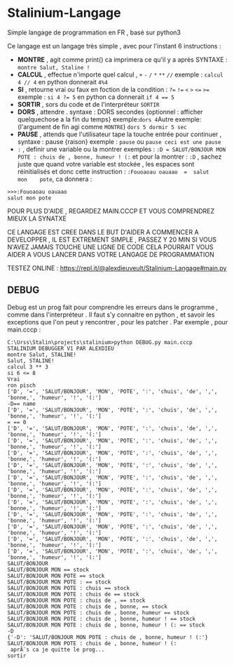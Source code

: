 # Stalinium-Langage
Simple langage de programmation en FR , basé sur python3 

Ce langage est un langage très simple , avec pour l'instant 6 instructions :

- **MONTRE** , agit comme print() ca imprimera ce qu'il y a après SYNTAXE : ```montre Salut, Staline !```
- **CALCUL** , effectue n'importe quel calcul , ```+``` ```-```  ```/``` ```*``` ```**``` ```//``` exemple : ```calcul 4 // 4``` en python donnerait ```4%4```
- **SI** , retourne vrai ou faux en foction de la condition : ```?=``` ```!=``` ```<``` ```>``` ```<=``` ```>=``` exemple : ```si 4 ?= 5``` en python ca donnerait ```if 4 == 5```
- **SORTIR** , sors du code et de l'interpréteur ```SORTIR```
- **DORS** , attendre .  syntaxe : DORS secondes {optionnel : afficher quelquechose a la fin du temps} exemple:``` dors 4 ```Autre exemple: (l'argument de fin agi comme ```MONTRE```) ```dors 5 dormir 5 sec```
- **PAUSE** , attends que l'utilisateur tape la touche entrée pour continuer , syntaxe : pause {raison} exemple : ```pause``` ou ```pause ceci est une pause```
- ```:``` , definir une variable ou la montrer exemples : ```:D = SALUT/BONJOUR MON POTE : chuis de , bonne, humeur ! (:``` et pour la montrer : ```:D``` , sachez juste que quand votre variable est stockée , les espaces sont réinitialisés et donc cette instruction : ```:Fouoaoau oauaao  =  salut      mon    pote```, ca donnera : 
```
>>>:Fouoaoau oauaao
salut mon pote
```
POUR PLUS D'AIDE , REGARDEZ MAIN.CCCP ET VOUS COMPRENDREZ MIEUX LA SYNATXE

CE LANGAGE EST CREE DANS LE BUT D'AIDER A COMMENCER A DEVELOPPER , IL EST EXTREMENT SIMPLE , PASSEZ Y 20 MIN SI VOUS N'AVEZ JAMAIS TOUCHE UNE LIGNE DE CODE CELA POURRAIT VOUS AIDER A VOUS LANCER DANS VOTRE LANGAGE DE PROGRAMMATION

TESTEZ ONLINE : https://repl.it/@alexdieuveult/Stalinium-Langage#main.py

## DEBUG

Debug est un prog fait pour comprendre les erreurs dans le programme , comme dans l'interpréteur . Il faut s'y connaitre en python , et savoir les exceptions que l'on peut y rencontrer , pour les patcher . 
Par exemple , pour main.cccp :
```
C:\Urss\Stalin\projects\stalinium>python DEBUG.py main.cccp
STALINIUM DEBUGGER V1 PAR ALEXDIEU
montre Salut, STALINE!
Salut, STALINE!
calcul 3 ** 3
si 6 <= 8
Vrai
ron pisch
['D', '=', 'SALUT/BONJOUR', 'MON', 'POTE', ':', 'chuis', 'de', ',', 'bonne,', 'humeur', '!', '(:']
-D== name
['D', '=', 'SALUT/BONJOUR', 'MON', 'POTE', ':', 'chuis', 'de', ',', 'bonne,', 'humeur', '!', '(:']
= == 0
['D', '=', 'SALUT/BONJOUR', 'MON', 'POTE', ':', 'chuis', 'de', ',', 'bonne,', 'humeur', '!', '(:']
['D', '=', 'SALUT/BONJOUR', 'MON', 'POTE', ':', 'chuis', 'de', ',', 'bonne,', 'humeur', '!', '(:']
['D', '=', 'SALUT/BONJOUR', 'MON', 'POTE', ':', 'chuis', 'de', ',', 'bonne,', 'humeur', '!', '(:']
['D', '=', 'SALUT/BONJOUR', 'MON', 'POTE', ':', 'chuis', 'de', ',', 'bonne,', 'humeur', '!', '(:']
['D', '=', 'SALUT/BONJOUR', 'MON', 'POTE', ':', 'chuis', 'de', ',', 'bonne,', 'humeur', '!', '(:']
['D', '=', 'SALUT/BONJOUR', 'MON', 'POTE', ':', 'chuis', 'de', ',', 'bonne,', 'humeur', '!', '(:']
['D', '=', 'SALUT/BONJOUR', 'MON', 'POTE', ':', 'chuis', 'de', ',', 'bonne,', 'humeur', '!', '(:']
['D', '=', 'SALUT/BONJOUR', 'MON', 'POTE', ':', 'chuis', 'de', ',', 'bonne,', 'humeur', '!', '(:']
['D', '=', 'SALUT/BONJOUR', 'MON', 'POTE', ':', 'chuis', 'de', ',', 'bonne,', 'humeur', '!', '(:']
['D', '=', 'SALUT/BONJOUR', 'MON', 'POTE', ':', 'chuis', 'de', ',', 'bonne,', 'humeur', '!', '(:']
['D', '=', 'SALUT/BONJOUR', 'MON', 'POTE', ':', 'chuis', 'de', ',', 'bonne,', 'humeur', '!', '(:']
SALUT/BONJOUR
SALUT/BONJOUR MON == stock
SALUT/BONJOUR MON POTE == stock
SALUT/BONJOUR MON POTE : == stock
SALUT/BONJOUR MON POTE : chuis == stock
SALUT/BONJOUR MON POTE : chuis de == stock
SALUT/BONJOUR MON POTE : chuis de , == stock
SALUT/BONJOUR MON POTE : chuis de , bonne, == stock
SALUT/BONJOUR MON POTE : chuis de , bonne, humeur == stock
SALUT/BONJOUR MON POTE : chuis de , bonne, humeur ! == stock
SALUT/BONJOUR MON POTE : chuis de , bonne, humeur ! (: == stock
-D
{'-D': 'SALUT/BONJOUR MON POTE : chuis de , bonne, humeur ! (:'}
SALUT/BONJOUR MON POTE : chuis de , bonne, humeur ! (:
 aprÃ¨s ca je quitte le prog...
sortir
```
